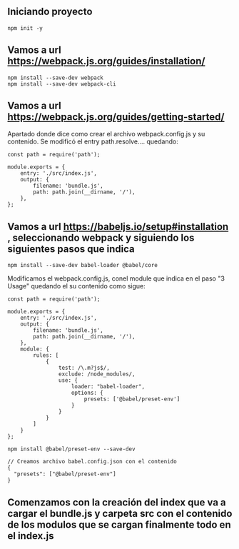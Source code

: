 ## Iniciando proyecto
```
npm init -y
```

## Vamos a url https://webpack.js.org/guides/installation/

```
npm install --save-dev webpack
npm install --save-dev webpack-cli
```

## Vamos a url https://webpack.js.org/guides/getting-started/
Apartado donde dice como crear el archivo webpack.config.js y su contenido.
Se modificó el entry path.resolve.... quedando: 

```
const path = require('path');

module.exports = {
    entry: './src/index.js',
    output: {
        filename: 'bundle.js',
        path: path.join(__dirname, '/'),
    },
};
```


## Vamos a url https://babeljs.io/setup#installation , seleccionando webpack y siguiendo los siguientes pasos que indica

```
npm install --save-dev babel-loader @babel/core
```

Modificamos el webpack.config.js, conel module que indica en el paso "3 Usage" quedando el su contenido como sigue:

```
const path = require('path');

module.exports = {
    entry: './src/index.js',
    output: {
        filename: 'bundle.js',
        path: path.join(__dirname, '/'),
    },
    module: {
        rules: [
            {
                test: /\.m?js$/,
                exclude: /node_modules/,
                use: {
                    loader: "babel-loader",
                    options: {
                        presets: ['@babel/preset-env']
                    }
                }
            }
        ]
    }
};
```

```
npm install @babel/preset-env --save-dev
```

```
// Creamos archivo babel.config.json con el contenido
{
  "presets": ["@babel/preset-env"]
}
```

## Comenzamos con la creación del index que va a cargar el bundle.js y carpeta src con el contenido de los modulos que se cargan finalmente todo en el index.js